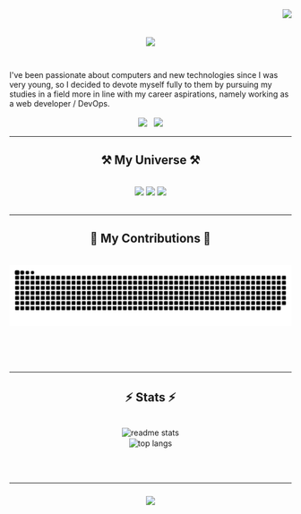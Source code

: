
<img align="right" src="https://visitor-badge.laobi.icu/badge?page_id=Monsieur9Bre99.Monsieur9Bre99" />

<h1 align="center">
    <img src="https://readme-typing-svg.herokuapp.com/?font=Righteous&size=36&center=true&vCenter=true&width=500&height=70&duration=4000&lines=Hi+There!+👋;+I'm+Breroot!;&color=%24115e8e" />
</h1>

<br/>
    I've been passionate about computers and new technologies since I was very young, so I decided to devote myself fully to them by pursuing my studies in a field more in line with my career aspirations, namely working as a web developer / DevOps.
<br/>
 
<div align="center"> 
<br/>
  <a href="mailto:sbre@myges.fr" style="text-decoration: none;">
    <img src="https://img.shields.io/badge/Gmail-333333?style=for-the-badge&logo=gmail&logoColor=blue" />
  </a> &nbsp;
  <a href="https://tinyurl.com/sanbre/" target="_blank" style="text-decoration: none;">
    <img src="https://img.shields.io/badge/LinkedIn-0077B5?style=for-the-badge&logo=linkedin&logoColor=white" target="_blank" />
  </a>
</div>

 <hr/>
 
<h2 align="center">⚒️ My Universe ⚒️</h2>
<br/>
<div align="center">
    <!-- Langages -->
    <img src="https://skillicons.dev/icons?i=html,css,sass,javascript,python,php,md,cs" />
    <!-- Frameworks -->
    <img src="https://skillicons.dev/icons?i=nodejs,angular,symfony,bootstrap" />
    <!-- Outils -->
    <img src="https://skillicons.dev/icons?i=vscode,github,figma,tailwind,gitlab,codepen,git,linux,powershell,docker,wordpress,postgres,mysql,postman" /><br>
</div>

<br/>
<hr/>

<div align="center">
  <h2>🐍 My Contributions 🐍</h2>
  <br>
  <img alt="snake eating my contributions" src="https://raw.githubusercontent.com/Monsieur9Bre99/Monsieur9Bre99/output/github-contribution-grid-snake.svg" />
  
  <br/><br/><br/>
</div>

<hr/>

<h2 align="center">⚡ Stats ⚡</h2>
<br>
<div align=center>
  <img width=390 src="https://github-readme-stats.vercel.app/api?username=Monsieur9Bre99&count_private=true&show_icons=true&theme=react&rank_icon=github&border_radius=10" alt="readme stats" />
<br>
  <img width=325 align="center" src="https://github-readme-stats.vercel.app/api/top-langs/?username=Monsieur9Bre99&hide=HTML&langs_count=8&layout=compact&theme=react&border_radius=10&size_weight=0.5&count_weight=0.5&exclude_repo=github-readme-stats" alt="top langs" />
</div>



<br/><br/>
<hr/>

<h3 align="center">
    <img src="https://readme-typing-svg.herokuapp.com/?font=Righteous&size=25&center=true&vCenter=true&width=500&height=70&duration=4000&lines=Thanks+for+visiting!+✌️;&color=%24115e8e" />
</h3>

<br/>

